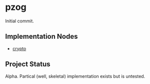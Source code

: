 <h1 class="libTop">pzog</h1>

Initial commit.

## Implementation Nodes

* [crypto](https://jddixon.github.io/pzog/crypto.html)

## Project Status

Alpha.  Partical (well, skeletal) implementation exists but is untested.

